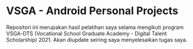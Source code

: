 # VSGA - Android Personal Projects

Repositori ini merupakan hasil pelatihan saya selama mengikuti program VSGA-DTS (Vocational School Graduate Academy - Digital Talent Scholarship) 2021. Akan diupdate seiring saya menyelesaikan tugas saya.   